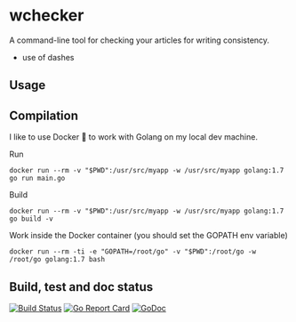 # wchecker

A command-line tool for checking your articles for writing consistency.
- use of dashes

## Usage

## Compilation

I like to use Docker 🐳 to work with Golang on my local dev machine.

Run

```
docker run --rm -v "$PWD":/usr/src/myapp -w /usr/src/myapp golang:1.7 go run main.go
```

Build

```
docker run --rm -v "$PWD":/usr/src/myapp -w /usr/src/myapp golang:1.7 go build -v
```

Work inside the Docker container (you should set the GOPATH env variable)

```
docker run --rm -ti -e "GOPATH=/root/go" -v "$PWD":/root/go -w /root/go golang:1.7 bash
```

## Build, test and doc status

[![Build Status](https://travis-ci.org/jkulak/wchecker.svg?branch=master)](https://travis-ci.org/jkulak/wchecker)
[![Go Report Card](https://goreportcard.com/badge/github.com/jkulak/wchecker)](https://goreportcard.com/report/github.com/jkulak/wchecker)
[![GoDoc](https://godoc.org/github.com/jkulak/wchecker?status.svg)](https://godoc.org/github.com/jkulak/wchecker)
